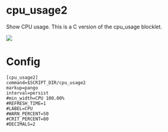 # cpu_usage2

Show CPU usage.
This is a C version of the cpu_usage blocklet.

![](cpu_usage2.png)

# Config

```
[cpu_usage2]
command=$SCRIPT_DIR/cpu_usage2
markup=pango
interval=persist
#min_width=CPU 100.00%
#REFRESH_TIME=1
#LABEL=CPU 
#WARN_PERCENT=50
#CRIT_PERCENT=80
#DECIMALS=2
```
